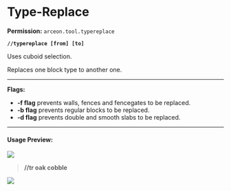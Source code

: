# Type-Replace

**Permission:** `arceon.tool.typereplace`

**`//typereplace [from] [to]`**

Uses cuboid selection.

Replaces one block type to another one.

***

**Flags:**

* **-f flag** prevents walls, fences and fencegates to be replaced.
* **-b flag** prevents regular blocks to be replaced.
* **-d flag** prevents double and smooth slabs to be replaced.

***

#### **Usage Preview:**

![](https://i.imgur.com/PZZ4THF.png)

> **//tr oak cobble**

![](https://i.imgur.com/lHVx5sA.png)
